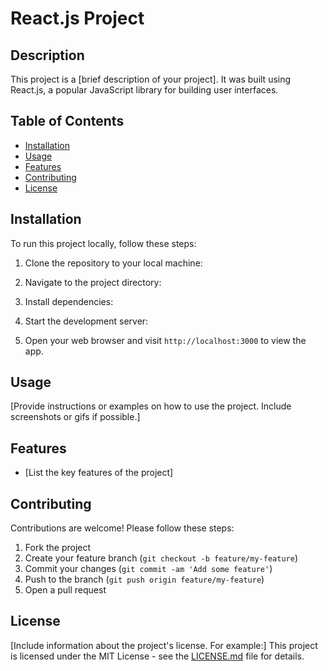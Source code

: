# React.js Project

## Description
This project is a [brief description of your project]. It was built using React.js, a popular JavaScript library for building user interfaces.

## Table of Contents
- [Installation](#installation)
- [Usage](#usage)
- [Features](#features)
- [Contributing](#contributing)
- [License](#license)

## Installation
To run this project locally, follow these steps:

1. Clone the repository to your local machine:

2. Navigate to the project directory:

3. Install dependencies:

4. Start the development server:

5. Open your web browser and visit `http://localhost:3000` to view the app.

## Usage
[Provide instructions or examples on how to use the project. Include screenshots or gifs if possible.]

## Features
- [List the key features of the project]

## Contributing
Contributions are welcome! Please follow these steps:

1. Fork the project
2. Create your feature branch (`git checkout -b feature/my-feature`)
3. Commit your changes (`git commit -am 'Add some feature'`)
4. Push to the branch (`git push origin feature/my-feature`)
5. Open a pull request

## License
[Include information about the project's license. For example:]
This project is licensed under the MIT License - see the [LICENSE.md](LICENSE.md) file for details.
